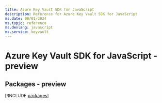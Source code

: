 ```yaml
---
title: Azure Key Vault SDK for JavaScript
description: Reference for Azure Key Vault SDK for JavaScript
ms.date: 08/01/2024
ms.topic: reference
ms.devlang: javascript
ms.service: keyvault
---
```

# Azure Key Vault SDK for JavaScript - preview
## Packages - preview
[!INCLUDE [packages](key-vault-index.md)]